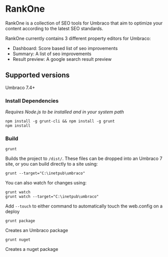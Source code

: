 # RankOne

RankOne is a collection of SEO tools for Umbraco that aim to optimize your content according to the latest SEO standards.

RankOne currently contains 3 different property editors for Umbraco:
- Dashboard: Score based list of seo improvements
- Summary: A list of seo improvements
- Result preview: A google search result preview

## Supported versions ##
Umbraco 7.4+

### Install Dependencies ###
*Requires Node.js to be installed and in your system path*

    npm install -g grunt-cli && npm install -g grunt
    npm install

### Build ###
    grunt

   Builds the project to `/dist/`.  These files can be dropped into an Umbraco 7 site, or you can build directly to a site using:

    grunt --target="C:\inetpub\umbraco"

You can also watch for changes using:

    grunt watch
    grunt watch --target="C:\inetpub\umbraco"


Add `--touch` to either command to automatically touch the web.config on a deploy

    grunt package

Creates an Umbraco package

    grunt nuget

Creates a nuget package
